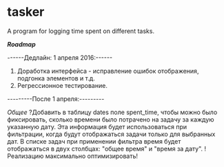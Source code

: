 # tasker
A program for logging time spent on different tasks.

___Roadmap___

------Дедлайн: 1 апреля 2016:------

1. Доработка интерфейса - исправление ошибок отображения, подгонка элементов и т.д.
2. Регрессионное тестирование.


---------После 1 апреля:---------

_Общее_
?Добавить в таблицу dates поле spent_time, чтобы можно было фиксировать, сколько времени было потрачено
на задачу за каждую указанную дату. Эта информация будет использоваться при фильтрации, когда будут отображаться задачи
только для выбранных дат. В списке задач при применении фильтра время будет отображаться в двух столбцах:
"общее время" и "время за дату". !Реализацию максимально оптимизировать!

